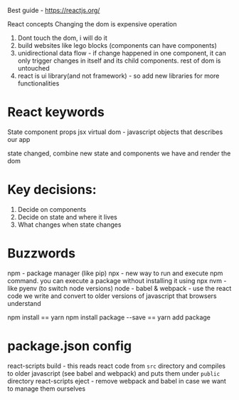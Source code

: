 Best guide - https://reactjs.org/


React concepts
Changing the dom is expensive operation

1. Dont touch the dom, i will do it
2. build websites like lego blocks (components can have components)
3. unidirectional data flow - if change happened in one component, it can only trigger changes in itself and its child components. rest of dom is untouched
4. react is ui library(and not framework) - so add new libraries for more functionalities

# React keywords
State
component
props
jsx
virtual dom - javascript objects that describes our app

state changed, combine new state and components we have and render the dom

# Key decisions:
1. Decide on components
2. Decide on state and where it lives
3. What changes when state changes

# Buzzwords
npm - package manager (like pip)
npx - new way to run and execute npm command. you can execute a package without installing it using npx
nvm - like pyenv (to switch node versions)
node - 
babel & webpack - use the react code we write and convert to older versions of javascript that browsers understand



npm install == yarn
npm install package --save == yarn add package

# package.json config
react-scripts build - this reads react code from `src` directory and compiles to older javascript (see babel and webpack) and puts them under `public` directory
react-scripts eject - remove webpack and babel in case we want to manage them ourselves

